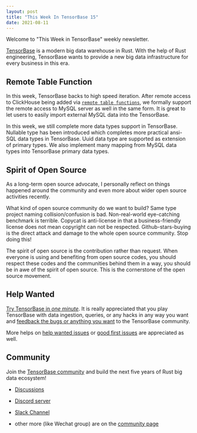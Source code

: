 ```yaml
---
layout: post
title: "This Week In TensorBase 15"
date: 2021-08-11
---
```


Welcome to "This Week in TensorBase" weekly newsletter.

[TensorBase](https://github.com/tensorbase/tensorbase) is a modern big data warehouse in Rust. With the help of Rust engineering, TensorBase wants to provide a new big data infrastructure for every business in this era.

## Remote Table Function

In this week, TensorBase backs to high speed iteration. After remote access to ClickHouse being added via [```remote table functions```](https://github.com/tensorbase/tensorbase/blob/main/docs/lang.md#remote-table-functions-wip), we formally support the remote access to MySQL server as well in the same form. It is great to let users to easily import external MySQL data into the TensorBase.

In this week, we still complete more data types support in TensorBase. Nullable type has been introduced which completes more practical ansi-SQL data types in TensorBase. Uuid data type are supported as extension of primary types. We also implement many mapping from MySQL data types into TensorBase primary data types.

## Spirit of Open Source

As a long-term open source advocate, I personally reflect on things happened around the community and even more about wider open source activities recently.

What kind of open source community do we want to build? Same type project naming collision/confusion is bad. Non-real-world eye-catching benchmark is terrible. Copycat is anti-license in that a business-friendly license does not mean copyright can not be respected. Github-stars-buying is the direct attack and damage to the whole open source community. Stop doing this!

The spirit of open source is the contribution rather than request. When everyone is using and benefiting from open source codes, you should respect these codes and the communities behind them in a way, you should be in awe of the spirit of open source. This is the cornerstone of the open source movement.

## Help Wanted

[Try TensorBase in *one minute*](https://github.com/tensorbase/tensorbase/blob/main/docs/get_started_users.md). It is really appreciated that you play TensorBase with data ingestion, queries, or any hacks in any way you want and [feedback the bugs or anything you want](https://github.com/tensorbase/tensorbase/issues) to the TensorBase community. 

More helps on [help wanted issues](https://github.com/tensorbase/tensorbase/issues?q=is%3Aissue+is%3Aopen+label%3Ahelp-wanted) or [good first issues](https://github.com/tensorbase/tensorbase/issues?q=is%3Aissue+is%3Aopen+label%3A%22good+first+issue%22) are appreciated as well.

## Community

Join the [TensorBase community](https://github.com/tensorbase/tensorbase) and build the next five years of Rust big data ecosystem!

* [Discussions](https://github.com/tensorbase/tensorbase/discussions)

* [Discord server](https://discord.com/invite/E72n2jzgKD)

* [Slack Channel](https://join.slack.com/t/tensorbase/shared_invite/zt-ntwmjvpu-TQ9drOdUwNJWmUTXvxMumA)

* other more (like Wechat group) are on the [community page](https://tensorbase.io/community/)